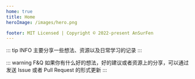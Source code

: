 ```yaml
---
home: true
title: Home
heroImage: /images/hero.png

footer: MIT Licensed | Copyright © 2022-present AnSurFen
---
```


::: tip INFO
主要分享一些想法、资源以及日常学习的记录
:::

::: warning F&Q
如果你有什么好的想法，好的建议或者资源上的分享，可以通过发送 Issue 或者 Pull Request 的形式更新
:::